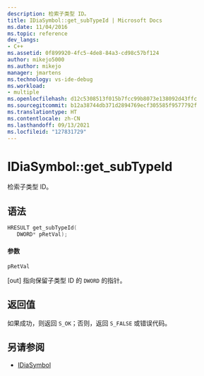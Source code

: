 ```yaml
---
description: 检索子类型 ID。
title: IDiaSymbol::get_subTypeId | Microsoft Docs
ms.date: 11/04/2016
ms.topic: reference
dev_langs:
- C++
ms.assetid: 0f899920-4fc5-4de8-84a3-cd98c57bf124
author: mikejo5000
ms.author: mikejo
manager: jmartens
ms.technology: vs-ide-debug
ms.workload:
- multiple
ms.openlocfilehash: d12c5308513f015b7fcc99b8073e138092d43ffc
ms.sourcegitcommit: b12a38744db371d2894769ecf305585f9577792f
ms.translationtype: HT
ms.contentlocale: zh-CN
ms.lasthandoff: 09/13/2021
ms.locfileid: "127831729"
---
```

# <a name="idiasymbolget_subtypeid"></a>IDiaSymbol::get_subTypeId
检索子类型 ID。

## <a name="syntax"></a>语法

```C++
HRESULT get_subTypeId(
   DWORD* pRetVal);
```

#### <a name="parameters"></a>参数
 `pRetVal`

[out] 指向保留子类型 ID 的 `DWORD` 的指针。

## <a name="return-value"></a>返回值
 如果成功，则返回 `S_OK`；否则，返回 `S_FALSE` 或错误代码。

## <a name="see-also"></a>另请参阅
- [IDiaSymbol](../../debugger/debug-interface-access/idiasymbol.md)
